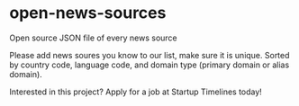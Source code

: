 # open-news-sources
Open source JSON file of every news source

Please add news soures you know to our list, make sure it is unique.  Sorted by country code, language code, and domain type (primary domain or alias domain).

Interested in this project?  Apply for a job at Startup Timelines today!
